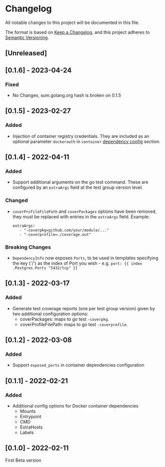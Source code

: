 # Changelog
All notable changes to this project will be documented in this file.

The format is based on [Keep a Changelog](https://keepachangelog.com/en/1.0.0/),
and this project adheres to [Semantic Versioning](https://semver.org/spec/v2.0.0.html).

## [Unreleased]

## [0.1.6] - 2023-04-24

### Fixed

- No Changes, sum.golang.org hash is broken on 0.1.5

## [0.1.5] - 2023-02-27

### Added

- Injection of container registry credentials. They are included as an optional parameter `dockerauth` in `container` [dependency config](https://github.com/Adhara-Tech/itrunner#dependencies-configuration) section.

## [0.1.4] - 2022-04-11

### Added

- Support additional arguments on the go test command. These are configured by an `extraArgs` field at the test group version level.

### Changed

- `coverProfileFilePath` and `coverPackages` options have been removed, they must be replaced with entries in the `extraArgs` field. Example:
   ```
   extraArgs:
      - "-coverpkg=github.com/your/module/..."
      - "-coverprofile=./coverage.out"
   ```
  
### Breaking Changes
- `DependencyInfo` now exposes `Ports`, to be used in templates specifying the key ('<port>/<protocol>') as the index of Port you wish - e.g. `port: {{ index .Postgres.Ports "5432/tcp" }}`

## [0.1.3] - 2022-03-17

### Added

- Generate test coverage reports (one per test group version) given by two additional configuration options:
  - coverPackages: maps to go test `-coverpkg`.
  - coverProfileFilePath: maps to go test `-coverprofile`.

## [0.1.2] - 2022-03-08

### Added

- Support `exposed_ports` in container dependencies configuration


## [0.1.1] - 2022-02-21

### Added
- Additional config options for Docker container dependencies
  - Mounts
  - Entrypoint
  - CMD
  - ExtraHosts
  - Labels

## [0.1.0] - 2022-02-11

First Beta version

